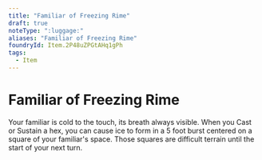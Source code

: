 ```yaml
---
title: "Familiar of Freezing Rime"
draft: true
noteType: ":luggage:"
aliases: "Familiar of Freezing Rime"
foundryId: Item.2P48uZPGtAHq1gPh
tags:
  - Item
---
```


# Familiar of Freezing Rime

Your familiar is cold to the touch, its breath always visible. When you Cast or Sustain a hex, you can cause ice to form in a 5 foot burst centered on a square of your familiar's space. Those squares are difficult terrain until the start of your next turn.
